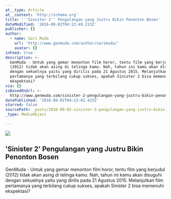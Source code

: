 ```yaml
---
at__type: Article
at__context: 'http://schema.org'
title: '''Sinister 2'' Pengulangan yang Justru Bikin Penonton Bosen'
dateModified: '2016-09-02T04:22:49.213Z'
publisher: {}
author:
  - name: Sari Muda
    url: 'http://www.genmuda.com/author/sarimuda/'
    avatar: {}
inFeed: true
description: >-
  GenMuda - Untuk yang gemar menonton film horor, tentu film yang berjudul
  (2012) tidak akan asing di telinga kamu. Nah, tahun ini kamu akan disuguhi
  dengan sekuelnya yaitu yang dirilis pada 21 Agustus 2015. Melanjutkan film
  pertamanya yang terbilang cukup sukses, apakah Sinister 2 bisa memenuhi
  ekspektasi?
via: {}
isBasedOnUrl: >-
  http://www.genmuda.com/sinister-2-pengulangan-yang-justru-bikin-penonton-bosen/
datePublished: '2016-09-02T04:23:01.423Z'
starred: false
sourcePath: _posts/2016-09-02-sinister-2-pengulangan-yang-justru-bikin-penonton-bosen.md
_type: MediaObject

---
```

<article style=""><img src="https://imgflo.herokuapp.com/graph/2b2431f8e7ba7b0/fb63856a4769139114d1f81f3a468914/noop.jpg?input=http%3A%2F%2Fwww.genmuda.com%2Fwp-content%2Fuploads%2F2015%2F09%2F3.jpg" /><h1>'Sinister 2' Pengulangan yang Justru Bikin Penonton Bosen</h1><p>GenMuda - Untuk yang gemar menonton film horor, tentu film yang berjudul (2012) tidak akan asing di telinga kamu. Nah, tahun ini kamu akan disuguhi dengan sekuelnya yaitu yang dirilis pada 21 Agustus 2015. Melanjutkan film pertamanya yang terbilang cukup sukses, apakah Sinister 2 bisa memenuhi ekspektasi?</p></article>